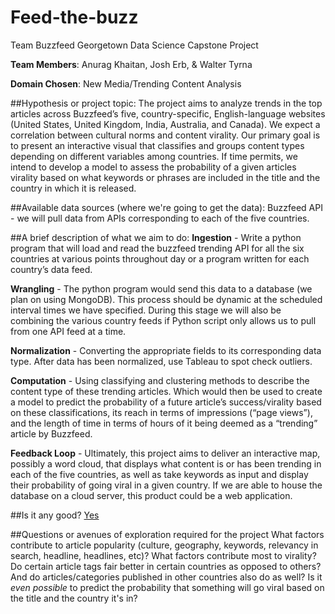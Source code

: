 # Feed-the-buzz
Team Buzzfeed Georgetown Data Science Capstone Project

**Team Members**: Anurag Khaitan, Josh Erb, & Walter Tyrna

**Domain Chosen**: New Media/Trending Content Analysis

##Hypothesis or project topic:
The project aims to analyze trends in the top articles across Buzzfeed’s five, country-specific, English-language websites (United States, United Kingdom, India, Australia, and Canada). We expect a correlation between cultural norms and content virality.  Our primary goal is to present an interactive visual that classifies and groups content types depending on different variables among countries. If time permits, we intend to develop a model to assess the probability of a given articles virality based on what keywords or phrases are included in the title and the country in which it is released.

##Available data sources (where we're going to get the data):
Buzzfeed API - we will pull data from APIs corresponding to each of the five countries.

##A brief description of what we aim to do:
**Ingestion** - Write a python program that will load and read the buzzfeed trending API for all the six countries at various points throughout day or a program written for each country’s data feed.

**Wrangling** - The python program would send this data to a database (we plan on using MongoDB). This process should be dynamic at the scheduled interval times we have specified.   During this stage we will also be combining the various country feeds if Python script only allows us to pull from one API feed at a time.

**Normalization** - Converting the appropriate fields to its corresponding data type. After data has been normalized, use Tableau to spot check outliers.

**Computation** - Using classifying and clustering methods to describe the content type of these trending articles. Which would then be used to create a model to predict the probability of a future article’s success/virality based on these classifications, its reach in terms of impressions (“page views”), and the length of time in terms of hours of it being deemed as a “trending” article by Buzzfeed.

**Feedback Loop** - Ultimately, this project aims to deliver an interactive map, possibly a word cloud, that displays what content is or has been trending in each of the five countries, as well as take keywords as input and display their probability of going viral in a given country. If we are able to house the database on a cloud server, this product could be a web application.

##Is it any good?
[Yes](https://news.ycombinator.com/item?id=3067434 "Yes, it is.")

##Questions or avenues of exploration required for the project
What factors contribute to article popularity (culture, geography, keywords, relevancy in search, headline, headlines, etc)? What factors contribute most to virality?
Do certain article tags fair better in certain countries as opposed to others? And do articles/categories published in other countries also do as well? Is it _even possible_ to predict the probability that something will go viral based on the title and the country it's in?

